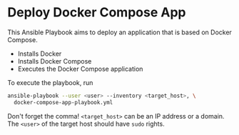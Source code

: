 # Deploy Docker Compose App

This Ansible Playbook aims to deploy an application that is based on
Docker Compose.

  + Installs Docker
  + Installs Docker Compose
  + Executes the Docker Compose application

To execute the playbook, run

```sh
ansible-playbook --user <user> --inventory <target_host>, \
  docker-compose-app-playbook.yml
```

Don't forget the comma! `<target_host>` can be an IP address or a
domain. The `<user>` of the target host should have `sudo` rights.
